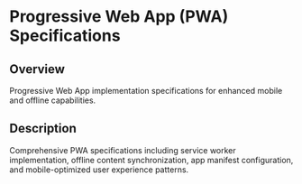# Progressive Web App (PWA) Specifications

## Overview
Progressive Web App implementation specifications for enhanced mobile and offline capabilities.

## Description
Comprehensive PWA specifications including service worker implementation, offline content synchronization, app manifest configuration, and mobile-optimized user experience patterns.

